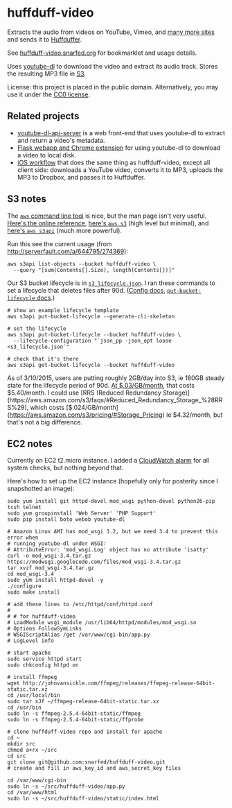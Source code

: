# huffduff-video

Extracts the audio from videos on YouTube, Vimeo, and
[many more sites](http://rg3.github.io/youtube-dl/supportedsites.html)
and sends it to [Huffduffer](http://huffduffer.com/).

See [huffduff-video.snarfed.org](https://huffduff-video.snarfed.org/)
for bookmarklet and usage details.

Uses [youtube-dl](http://rg3.github.io/youtube-dl/) to download the video and
extract its audio track. Stores the resulting MP3 file in
[S3](https://aws.amazon.com/s3).

License: this project is placed in the public domain. Alternatively, you may use
it under the [CC0 license](http://creativecommons.org/publicdomain/zero/1.0/).


## Related projects

* [youtube-dl-api-server](https://github.com/jaimeMF/youtube-dl-api-server) is a
  web front-end that uses youtube-dl to extract and return a video's metadata.
* [Flask webapp and Chrome extension](https://charlesleifer.com/blog/a-flask-front-end-and-chrome-extension-for-youtube-dl/) for using youtube-dl to download a video to local disk.
* [iOS workflow](http://www.512pixels.net/blog/2014/12/from-youtube-to-huffduffer-with-workflow) that does the same thing as huffduff-video, except all client side: downloads a YouTube video, converts it to MP3, uploads the MP3 to Dropbox, and passes it to Huffduffer.


## S3 notes

The [`aws` command line tool](https://aws.amazon.com/cli/) is nice, but the man
page isn't very useful.
[Here's the online reference](http://docs.aws.amazon.com/cli/latest/reference/),
[here's `aws s3`](http://docs.aws.amazon.com/cli/latest/reference/s3/index.html)
(high level but minimal), and
[here's `aws s3api`](http://docs.aws.amazon.com/cli/latest/reference/s3api/index.html)
(much more powerful).

Run this see the current usage (from http://serverfault.com/a/644795/274369):

```shell
aws s3api list-objects --bucket huffduff-video \
  --query "[sum(Contents[].Size), length(Contents[])]"
```

Our S3 bucket lifecycle is in
[`s3_lifecycle.json`](/snarfed/huffduff-video/blob/master/s3_lifecycle.json).
I ran these commands to set a lifecycle that deletes files after 90d.
([Config docs](http://docs.aws.amazon.com/AmazonS3/latest/API/RESTBucketPUTlifecycle.html),
[`put-bucket-lifecycle` docs](http://docs.aws.amazon.com/cli/latest/reference/s3api/put-bucket-lifecycle.html).)

```shell
# show an example lifecycle template
aws s3api put-bucket-lifecycle --generate-cli-skeleton

# set the lifecycle
aws s3api put-bucket-lifecycle --bucket huffduff-video \
  --lifecycle-configuration "`json_pp -json_opt loose <s3_lifecycle.json`"

# check that it's there
aws s3api get-bucket-lifecycle --bucket huffduff-video
```


As of 3/10/2015, users are putting roughly 2GB/day into S3, ie 180GB steady
state for the lifecycle period of 90d.
[At $.03/GB/month](https://aws.amazon.com/s3/pricing/#Storage_Pricing), that
costs $5.40/month. I could use
[RRS (Reduced Redundancy Storage)](https://aws.amazon.com/s3/faqs/#Reduced_Redundancy_Storage_%28RRS%29),
which costs [$.024/GB/month](https://aws.amazon.com/s3/pricing/#Storage_Pricing)
ie $4.32/month, but that's not a big difference.


## EC2 notes

Currently on EC2 t2.micro instance. I added a
[CloudWatch alarm](https://console.aws.amazon.com/cloudwatch/) for all system
checks, but nothing beyond that.

Here's how to set up the EC2 instance (hopefully only for posterity since I
snapshotted an image):

```shell
sudo yum install git httpd-devel mod_wsgi python-devel python26-pip tcsh telnet
sudo yum groupinstall 'Web Server' 'PHP Support'
sudo pip install boto webob youtube-dl

# Amazon Linux AMI has mod_wsgi 3.2, but we need 3.4 to prevent this error when
# running youtube-dl under WSGI:
# AttributeError: 'mod_wsgi.Log' object has no attribute 'isatty'
curl -o mod_wsgi-3.4.tar.gz https://modwsgi.googlecode.com/files/mod_wsgi-3.4.tar.gz
tar xvzf mod_wsgi-3.4.tar.gz
cd mod_wsgi-3.4
sudo yum install httpd-devel -y
./configure
sudo make install

# add these lines to /etc/httpd/conf/httpd.conf
#
# # for huffduff-video
# LoadModule wsgi_module /usr/lib64/httpd/modules/mod_wsgi.so
# Options FollowSymLinks
# WSGIScriptAlias /get /var/www/cgi-bin/app.py
# LogLevel info

# start apache
sudo service httpd start
sudo chkconfig httpd on

# install ffmpeg
wget http://johnvansickle.com/ffmpeg/releases/ffmpeg-release-64bit-static.tar.xz
cd /usr/local/bin
sudo tar xJf ~/ffmpeg-release-64bit-static.tar.xz
cd /usr/bin
sudo ln -s ffmpeg-2.5.4-64bit-static/ffmpeg
sudo ln -s ffmpeg-2.5.4-64bit-static/ffprobe

# clone huffduff-video repo and install for apache
cd ~
mkdir src
chmod a+rx ~/src
cd src
git clone git@github.com:snarfed/huffduff-video.git
# create and fill in aws_key_id and aws_secret_key files

cd /var/www/cgi-bin
sudo ln -s ~/src/huffduff-video/app.py
cd /var/www/html
sudo ln -s ~/src/huffduff-video/static/index.html
```
